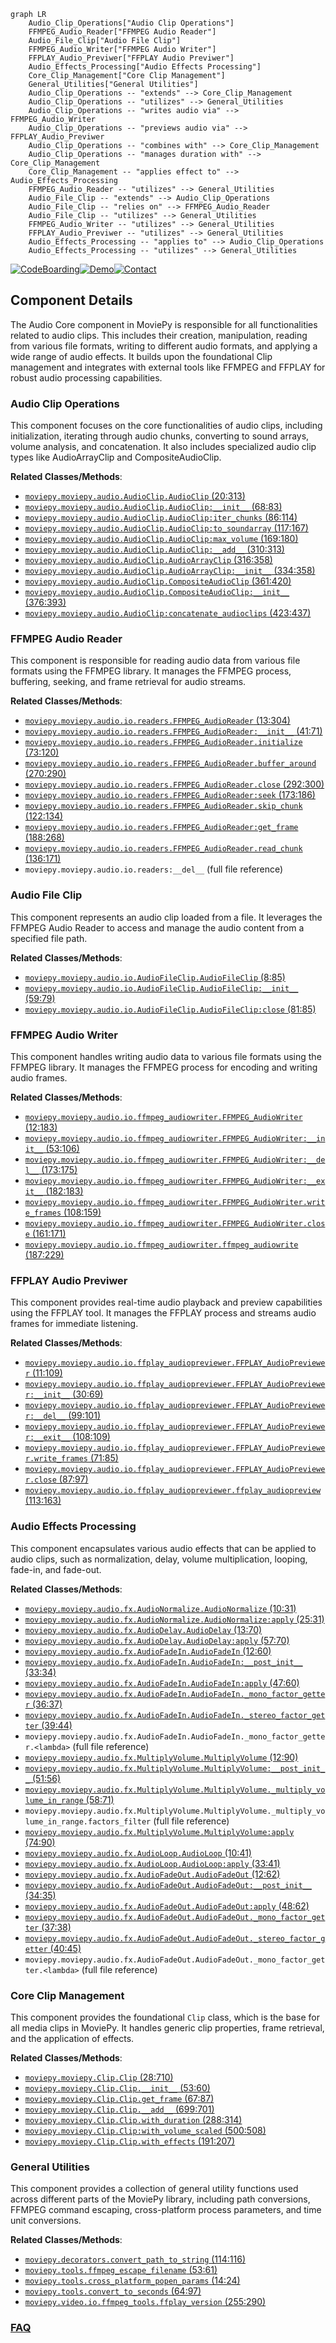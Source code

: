 ```mermaid
graph LR
    Audio_Clip_Operations["Audio Clip Operations"]
    FFMPEG_Audio_Reader["FFMPEG Audio Reader"]
    Audio_File_Clip["Audio File Clip"]
    FFMPEG_Audio_Writer["FFMPEG Audio Writer"]
    FFPLAY_Audio_Previwer["FFPLAY Audio Previwer"]
    Audio_Effects_Processing["Audio Effects Processing"]
    Core_Clip_Management["Core Clip Management"]
    General_Utilities["General Utilities"]
    Audio_Clip_Operations -- "extends" --> Core_Clip_Management
    Audio_Clip_Operations -- "utilizes" --> General_Utilities
    Audio_Clip_Operations -- "writes audio via" --> FFMPEG_Audio_Writer
    Audio_Clip_Operations -- "previews audio via" --> FFPLAY_Audio_Previwer
    Audio_Clip_Operations -- "combines with" --> Core_Clip_Management
    Audio_Clip_Operations -- "manages duration with" --> Core_Clip_Management
    Core_Clip_Management -- "applies effect to" --> Audio_Effects_Processing
    FFMPEG_Audio_Reader -- "utilizes" --> General_Utilities
    Audio_File_Clip -- "extends" --> Audio_Clip_Operations
    Audio_File_Clip -- "relies on" --> FFMPEG_Audio_Reader
    Audio_File_Clip -- "utilizes" --> General_Utilities
    FFMPEG_Audio_Writer -- "utilizes" --> General_Utilities
    FFPLAY_Audio_Previwer -- "utilizes" --> General_Utilities
    Audio_Effects_Processing -- "applies to" --> Audio_Clip_Operations
    Audio_Effects_Processing -- "utilizes" --> General_Utilities
```
[![CodeBoarding](https://img.shields.io/badge/Generated%20by-CodeBoarding-9cf?style=flat-square)](https://github.com/CodeBoarding/CodeBoarding)[![Demo](https://img.shields.io/badge/Try%20our-Demo-blue?style=flat-square)](https://www.codeboarding.org/demo)[![Contact](https://img.shields.io/badge/Contact%20us%20-%20contact@codeboarding.org-lightgrey?style=flat-square)](mailto:contact@codeboarding.org)

## Component Details

The Audio Core component in MoviePy is responsible for all functionalities related to audio clips. This includes their creation, manipulation, reading from various file formats, writing to different audio formats, and applying a wide range of audio effects. It builds upon the foundational Clip management and integrates with external tools like FFMPEG and FFPLAY for robust audio processing capabilities.

### Audio Clip Operations
This component focuses on the core functionalities of audio clips, including initialization, iterating through audio chunks, converting to sound arrays, volume analysis, and concatenation. It also includes specialized audio clip types like AudioArrayClip and CompositeAudioClip.


**Related Classes/Methods**:

- <a href="https://github.com/Zulko/moviepy/blob/master/moviepy/audio/AudioClip.py#L20-L313" target="_blank" rel="noopener noreferrer">`moviepy.moviepy.audio.AudioClip.AudioClip` (20:313)</a>
- <a href="https://github.com/Zulko/moviepy/blob/master/moviepy/audio/AudioClip.py#L68-L83" target="_blank" rel="noopener noreferrer">`moviepy.moviepy.audio.AudioClip.AudioClip:__init__` (68:83)</a>
- <a href="https://github.com/Zulko/moviepy/blob/master/moviepy/audio/AudioClip.py#L86-L114" target="_blank" rel="noopener noreferrer">`moviepy.moviepy.audio.AudioClip.AudioClip:iter_chunks` (86:114)</a>
- <a href="https://github.com/Zulko/moviepy/blob/master/moviepy/audio/AudioClip.py#L117-L167" target="_blank" rel="noopener noreferrer">`moviepy.moviepy.audio.AudioClip.AudioClip:to_soundarray` (117:167)</a>
- <a href="https://github.com/Zulko/moviepy/blob/master/moviepy/audio/AudioClip.py#L169-L180" target="_blank" rel="noopener noreferrer">`moviepy.moviepy.audio.AudioClip.AudioClip:max_volume` (169:180)</a>
- <a href="https://github.com/Zulko/moviepy/blob/master/moviepy/audio/AudioClip.py#L310-L313" target="_blank" rel="noopener noreferrer">`moviepy.moviepy.audio.AudioClip.AudioClip:__add__` (310:313)</a>
- <a href="https://github.com/Zulko/moviepy/blob/master/moviepy/audio/AudioClip.py#L316-L358" target="_blank" rel="noopener noreferrer">`moviepy.moviepy.audio.AudioClip.AudioArrayClip` (316:358)</a>
- <a href="https://github.com/Zulko/moviepy/blob/master/moviepy/audio/AudioClip.py#L334-L358" target="_blank" rel="noopener noreferrer">`moviepy.moviepy.audio.AudioClip.AudioArrayClip:__init__` (334:358)</a>
- <a href="https://github.com/Zulko/moviepy/blob/master/moviepy/audio/AudioClip.py#L361-L420" target="_blank" rel="noopener noreferrer">`moviepy.moviepy.audio.AudioClip.CompositeAudioClip` (361:420)</a>
- <a href="https://github.com/Zulko/moviepy/blob/master/moviepy/audio/AudioClip.py#L376-L393" target="_blank" rel="noopener noreferrer">`moviepy.moviepy.audio.AudioClip.CompositeAudioClip:__init__` (376:393)</a>
- <a href="https://github.com/Zulko/moviepy/blob/master/moviepy/audio/AudioClip.py#L423-L437" target="_blank" rel="noopener noreferrer">`moviepy.moviepy.audio.AudioClip:concatenate_audioclips` (423:437)</a>


### FFMPEG Audio Reader
This component is responsible for reading audio data from various file formats using the FFMPEG library. It manages the FFMPEG process, buffering, seeking, and frame retrieval for audio streams.


**Related Classes/Methods**:

- <a href="https://github.com/Zulko/moviepy/blob/master/moviepy/audio/io/readers.py#L13-L304" target="_blank" rel="noopener noreferrer">`moviepy.moviepy.audio.io.readers.FFMPEG_AudioReader` (13:304)</a>
- <a href="https://github.com/Zulko/moviepy/blob/master/moviepy/audio/io/readers.py#L41-L71" target="_blank" rel="noopener noreferrer">`moviepy.moviepy.audio.io.readers.FFMPEG_AudioReader:__init__` (41:71)</a>
- <a href="https://github.com/Zulko/moviepy/blob/master/moviepy/audio/io/readers.py#L73-L120" target="_blank" rel="noopener noreferrer">`moviepy.moviepy.audio.io.readers.FFMPEG_AudioReader.initialize` (73:120)</a>
- <a href="https://github.com/Zulko/moviepy/blob/master/moviepy/audio/io/readers.py#L270-L290" target="_blank" rel="noopener noreferrer">`moviepy.moviepy.audio.io.readers.FFMPEG_AudioReader.buffer_around` (270:290)</a>
- <a href="https://github.com/Zulko/moviepy/blob/master/moviepy/audio/io/readers.py#L292-L300" target="_blank" rel="noopener noreferrer">`moviepy.moviepy.audio.io.readers.FFMPEG_AudioReader.close` (292:300)</a>
- <a href="https://github.com/Zulko/moviepy/blob/master/moviepy/audio/io/readers.py#L173-L186" target="_blank" rel="noopener noreferrer">`moviepy.moviepy.audio.io.readers.FFMPEG_AudioReader:seek` (173:186)</a>
- <a href="https://github.com/Zulko/moviepy/blob/master/moviepy/audio/io/readers.py#L122-L134" target="_blank" rel="noopener noreferrer">`moviepy.moviepy.audio.io.readers.FFMPEG_AudioReader.skip_chunk` (122:134)</a>
- <a href="https://github.com/Zulko/moviepy/blob/master/moviepy/audio/io/readers.py#L188-L268" target="_blank" rel="noopener noreferrer">`moviepy.moviepy.audio.io.readers.FFMPEG_AudioReader:get_frame` (188:268)</a>
- <a href="https://github.com/Zulko/moviepy/blob/master/moviepy/audio/io/readers.py#L136-L171" target="_blank" rel="noopener noreferrer">`moviepy.moviepy.audio.io.readers.FFMPEG_AudioReader.read_chunk` (136:171)</a>
- `moviepy.moviepy.audio.io.readers:__del__` (full file reference)


### Audio File Clip
This component represents an audio clip loaded from a file. It leverages the FFMPEG Audio Reader to access and manage the audio content from a specified file path.


**Related Classes/Methods**:

- <a href="https://github.com/Zulko/moviepy/blob/master/moviepy/audio/io/AudioFileClip.py#L8-L85" target="_blank" rel="noopener noreferrer">`moviepy.moviepy.audio.io.AudioFileClip.AudioFileClip` (8:85)</a>
- <a href="https://github.com/Zulko/moviepy/blob/master/moviepy/audio/io/AudioFileClip.py#L59-L79" target="_blank" rel="noopener noreferrer">`moviepy.moviepy.audio.io.AudioFileClip.AudioFileClip:__init__` (59:79)</a>
- <a href="https://github.com/Zulko/moviepy/blob/master/moviepy/audio/io/AudioFileClip.py#L81-L85" target="_blank" rel="noopener noreferrer">`moviepy.moviepy.audio.io.AudioFileClip.AudioFileClip:close` (81:85)</a>


### FFMPEG Audio Writer
This component handles writing audio data to various file formats using the FFMPEG library. It manages the FFMPEG process for encoding and writing audio frames.


**Related Classes/Methods**:

- <a href="https://github.com/Zulko/moviepy/blob/master/moviepy/audio/io/ffmpeg_audiowriter.py#L12-L183" target="_blank" rel="noopener noreferrer">`moviepy.moviepy.audio.io.ffmpeg_audiowriter.FFMPEG_AudioWriter` (12:183)</a>
- <a href="https://github.com/Zulko/moviepy/blob/master/moviepy/audio/io/ffmpeg_audiowriter.py#L53-L106" target="_blank" rel="noopener noreferrer">`moviepy.moviepy.audio.io.ffmpeg_audiowriter.FFMPEG_AudioWriter:__init__` (53:106)</a>
- <a href="https://github.com/Zulko/moviepy/blob/master/moviepy/audio/io/ffmpeg_audiowriter.py#L173-L175" target="_blank" rel="noopener noreferrer">`moviepy.moviepy.audio.io.ffmpeg_audiowriter.FFMPEG_AudioWriter:__del__` (173:175)</a>
- <a href="https://github.com/Zulko/moviepy/blob/master/moviepy/audio/io/ffmpeg_audiowriter.py#L182-L183" target="_blank" rel="noopener noreferrer">`moviepy.moviepy.audio.io.ffmpeg_audiowriter.FFMPEG_AudioWriter:__exit__` (182:183)</a>
- <a href="https://github.com/Zulko/moviepy/blob/master/moviepy/audio/io/ffmpeg_audiowriter.py#L108-L159" target="_blank" rel="noopener noreferrer">`moviepy.moviepy.audio.io.ffmpeg_audiowriter.FFMPEG_AudioWriter.write_frames` (108:159)</a>
- <a href="https://github.com/Zulko/moviepy/blob/master/moviepy/audio/io/ffmpeg_audiowriter.py#L161-L171" target="_blank" rel="noopener noreferrer">`moviepy.moviepy.audio.io.ffmpeg_audiowriter.FFMPEG_AudioWriter.close` (161:171)</a>
- <a href="https://github.com/Zulko/moviepy/blob/master/moviepy/audio/io/ffmpeg_audiowriter.py#L187-L229" target="_blank" rel="noopener noreferrer">`moviepy.moviepy.audio.io.ffmpeg_audiowriter.ffmpeg_audiowrite` (187:229)</a>


### FFPLAY Audio Previwer
This component provides real-time audio playback and preview capabilities using the FFPLAY tool. It manages the FFPLAY process and streams audio frames for immediate listening.


**Related Classes/Methods**:

- <a href="https://github.com/Zulko/moviepy/blob/master/moviepy/audio/io/ffplay_audiopreviewer.py#L11-L109" target="_blank" rel="noopener noreferrer">`moviepy.moviepy.audio.io.ffplay_audiopreviewer.FFPLAY_AudioPreviewer` (11:109)</a>
- <a href="https://github.com/Zulko/moviepy/blob/master/moviepy/audio/io/ffplay_audiopreviewer.py#L30-L69" target="_blank" rel="noopener noreferrer">`moviepy.moviepy.audio.io.ffplay_audiopreviewer.FFPLAY_AudioPreviewer:__init__` (30:69)</a>
- <a href="https://github.com/Zulko/moviepy/blob/master/moviepy/audio/io/ffplay_audiopreviewer.py#L99-L101" target="_blank" rel="noopener noreferrer">`moviepy.moviepy.audio.io.ffplay_audiopreviewer.FFPLAY_AudioPreviewer:__del__` (99:101)</a>
- <a href="https://github.com/Zulko/moviepy/blob/master/moviepy/audio/io/ffplay_audiopreviewer.py#L108-L109" target="_blank" rel="noopener noreferrer">`moviepy.moviepy.audio.io.ffplay_audiopreviewer.FFPLAY_AudioPreviewer:__exit__` (108:109)</a>
- <a href="https://github.com/Zulko/moviepy/blob/master/moviepy/audio/io/ffplay_audiopreviewer.py#L71-L85" target="_blank" rel="noopener noreferrer">`moviepy.moviepy.audio.io.ffplay_audiopreviewer.FFPLAY_AudioPreviewer.write_frames` (71:85)</a>
- <a href="https://github.com/Zulko/moviepy/blob/master/moviepy/audio/io/ffplay_audiopreviewer.py#L87-L97" target="_blank" rel="noopener noreferrer">`moviepy.moviepy.audio.io.ffplay_audiopreviewer.FFPLAY_AudioPreviewer.close` (87:97)</a>
- <a href="https://github.com/Zulko/moviepy/blob/master/moviepy/audio/io/ffplay_audiopreviewer.py#L113-L163" target="_blank" rel="noopener noreferrer">`moviepy.moviepy.audio.io.ffplay_audiopreviewer.ffplay_audiopreview` (113:163)</a>


### Audio Effects Processing
This component encapsulates various audio effects that can be applied to audio clips, such as normalization, delay, volume multiplication, looping, fade-in, and fade-out.


**Related Classes/Methods**:

- <a href="https://github.com/Zulko/moviepy/blob/master/moviepy/audio/fx/AudioNormalize.py#L10-L31" target="_blank" rel="noopener noreferrer">`moviepy.moviepy.audio.fx.AudioNormalize.AudioNormalize` (10:31)</a>
- <a href="https://github.com/Zulko/moviepy/blob/master/moviepy/audio/fx/AudioNormalize.py#L25-L31" target="_blank" rel="noopener noreferrer">`moviepy.moviepy.audio.fx.AudioNormalize.AudioNormalize:apply` (25:31)</a>
- <a href="https://github.com/Zulko/moviepy/blob/master/moviepy/audio/fx/AudioDelay.py#L13-L70" target="_blank" rel="noopener noreferrer">`moviepy.moviepy.audio.fx.AudioDelay.AudioDelay` (13:70)</a>
- <a href="https://github.com/Zulko/moviepy/blob/master/moviepy/audio/fx/AudioDelay.py#L57-L70" target="_blank" rel="noopener noreferrer">`moviepy.moviepy.audio.fx.AudioDelay.AudioDelay:apply` (57:70)</a>
- <a href="https://github.com/Zulko/moviepy/blob/master/moviepy/audio/fx/AudioFadeIn.py#L12-L60" target="_blank" rel="noopener noreferrer">`moviepy.moviepy.audio.fx.AudioFadeIn.AudioFadeIn` (12:60)</a>
- <a href="https://github.com/Zulko/moviepy/blob/master/moviepy/audio/fx/AudioFadeIn.py#L33-L34" target="_blank" rel="noopener noreferrer">`moviepy.moviepy.audio.fx.AudioFadeIn.AudioFadeIn:__post_init__` (33:34)</a>
- <a href="https://github.com/Zulko/moviepy/blob/master/moviepy/audio/fx/AudioFadeIn.py#L47-L60" target="_blank" rel="noopener noreferrer">`moviepy.moviepy.audio.fx.AudioFadeIn.AudioFadeIn:apply` (47:60)</a>
- <a href="https://github.com/Zulko/moviepy/blob/master/moviepy/audio/fx/AudioFadeIn.py#L36-L37" target="_blank" rel="noopener noreferrer">`moviepy.moviepy.audio.fx.AudioFadeIn.AudioFadeIn._mono_factor_getter` (36:37)</a>
- <a href="https://github.com/Zulko/moviepy/blob/master/moviepy/audio/fx/AudioFadeIn.py#L39-L44" target="_blank" rel="noopener noreferrer">`moviepy.moviepy.audio.fx.AudioFadeIn.AudioFadeIn._stereo_factor_getter` (39:44)</a>
- `moviepy.moviepy.audio.fx.AudioFadeIn.AudioFadeIn._mono_factor_getter.<lambda>` (full file reference)
- <a href="https://github.com/Zulko/moviepy/blob/master/moviepy/audio/fx/MultiplyVolume.py#L12-L90" target="_blank" rel="noopener noreferrer">`moviepy.moviepy.audio.fx.MultiplyVolume.MultiplyVolume` (12:90)</a>
- <a href="https://github.com/Zulko/moviepy/blob/master/moviepy/audio/fx/MultiplyVolume.py#L51-L56" target="_blank" rel="noopener noreferrer">`moviepy.moviepy.audio.fx.MultiplyVolume.MultiplyVolume:__post_init__` (51:56)</a>
- <a href="https://github.com/Zulko/moviepy/blob/master/moviepy/audio/fx/MultiplyVolume.py#L58-L71" target="_blank" rel="noopener noreferrer">`moviepy.moviepy.audio.fx.MultiplyVolume.MultiplyVolume._multiply_volume_in_range` (58:71)</a>
- `moviepy.moviepy.audio.fx.MultiplyVolume.MultiplyVolume._multiply_volume_in_range.factors_filter` (full file reference)
- <a href="https://github.com/Zulko/moviepy/blob/master/moviepy/audio/fx/MultiplyVolume.py#L74-L90" target="_blank" rel="noopener noreferrer">`moviepy.moviepy.audio.fx.MultiplyVolume.MultiplyVolume:apply` (74:90)</a>
- <a href="https://github.com/Zulko/moviepy/blob/master/moviepy/audio/fx/AudioLoop.py#L10-L41" target="_blank" rel="noopener noreferrer">`moviepy.moviepy.audio.fx.AudioLoop.AudioLoop` (10:41)</a>
- <a href="https://github.com/Zulko/moviepy/blob/master/moviepy/audio/fx/AudioLoop.py#L33-L41" target="_blank" rel="noopener noreferrer">`moviepy.moviepy.audio.fx.AudioLoop.AudioLoop:apply` (33:41)</a>
- <a href="https://github.com/Zulko/moviepy/blob/master/moviepy/audio/fx/AudioFadeOut.py#L12-L62" target="_blank" rel="noopener noreferrer">`moviepy.moviepy.audio.fx.AudioFadeOut.AudioFadeOut` (12:62)</a>
- <a href="https://github.com/Zulko/moviepy/blob/master/moviepy/audio/fx/AudioFadeOut.py#L34-L35" target="_blank" rel="noopener noreferrer">`moviepy.moviepy.audio.fx.AudioFadeOut.AudioFadeOut:__post_init__` (34:35)</a>
- <a href="https://github.com/Zulko/moviepy/blob/master/moviepy/audio/fx/AudioFadeOut.py#L48-L62" target="_blank" rel="noopener noreferrer">`moviepy.moviepy.audio.fx.AudioFadeOut.AudioFadeOut:apply` (48:62)</a>
- <a href="https://github.com/Zulko/moviepy/blob/master/moviepy/audio/fx/AudioFadeOut.py#L37-L38" target="_blank" rel="noopener noreferrer">`moviepy.moviepy.audio.fx.AudioFadeOut.AudioFadeOut._mono_factor_getter` (37:38)</a>
- <a href="https://github.com/Zulko/moviepy/blob/master/moviepy/audio/fx/AudioFadeOut.py#L40-L45" target="_blank" rel="noopener noreferrer">`moviepy.moviepy.audio.fx.AudioFadeOut.AudioFadeOut._stereo_factor_getter` (40:45)</a>
- `moviepy.moviepy.audio.fx.AudioFadeOut.AudioFadeOut._mono_factor_getter.<lambda>` (full file reference)


### Core Clip Management
This component provides the foundational `Clip` class, which is the base for all media clips in MoviePy. It handles generic clip properties, frame retrieval, and the application of effects.


**Related Classes/Methods**:

- <a href="https://github.com/Zulko/moviepy/blob/master/moviepy/Clip.py#L28-L710" target="_blank" rel="noopener noreferrer">`moviepy.moviepy.Clip.Clip` (28:710)</a>
- <a href="https://github.com/Zulko/moviepy/blob/master/moviepy/Clip.py#L53-L60" target="_blank" rel="noopener noreferrer">`moviepy.moviepy.Clip.Clip.__init__` (53:60)</a>
- <a href="https://github.com/Zulko/moviepy/blob/master/moviepy/Clip.py#L67-L87" target="_blank" rel="noopener noreferrer">`moviepy.moviepy.Clip.Clip.get_frame` (67:87)</a>
- <a href="https://github.com/Zulko/moviepy/blob/master/moviepy/Clip.py#L699-L701" target="_blank" rel="noopener noreferrer">`moviepy.moviepy.Clip.Clip.__add__` (699:701)</a>
- <a href="https://github.com/Zulko/moviepy/blob/master/moviepy/Clip.py#L288-L314" target="_blank" rel="noopener noreferrer">`moviepy.moviepy.Clip.Clip.with_duration` (288:314)</a>
- <a href="https://github.com/Zulko/moviepy/blob/master/moviepy/Clip.py#L500-L508" target="_blank" rel="noopener noreferrer">`moviepy.moviepy.Clip.Clip:with_volume_scaled` (500:508)</a>
- <a href="https://github.com/Zulko/moviepy/blob/master/moviepy/Clip.py#L191-L207" target="_blank" rel="noopener noreferrer">`moviepy.moviepy.Clip.Clip.with_effects` (191:207)</a>


### General Utilities
This component provides a collection of general utility functions used across different parts of the MoviePy library, including path conversions, FFMPEG command escaping, cross-platform process parameters, and time unit conversions.


**Related Classes/Methods**:

- <a href="https://github.com/Zulko/moviepy/blob/master/moviepy/decorators.py#L114-L116" target="_blank" rel="noopener noreferrer">`moviepy.decorators.convert_path_to_string` (114:116)</a>
- <a href="https://github.com/Zulko/moviepy/blob/master/moviepy/tools.py#L53-L61" target="_blank" rel="noopener noreferrer">`moviepy.tools.ffmpeg_escape_filename` (53:61)</a>
- <a href="https://github.com/Zulko/moviepy/blob/master/moviepy/tools.py#L14-L24" target="_blank" rel="noopener noreferrer">`moviepy.tools.cross_platform_popen_params` (14:24)</a>
- <a href="https://github.com/Zulko/moviepy/blob/master/moviepy/tools.py#L64-L97" target="_blank" rel="noopener noreferrer">`moviepy.tools.convert_to_seconds` (64:97)</a>
- <a href="https://github.com/Zulko/moviepy/blob/master/moviepy/video/io/ffmpeg_tools.py#L255-L290" target="_blank" rel="noopener noreferrer">`moviepy.video.io.ffmpeg_tools.ffplay_version` (255:290)</a>




### [FAQ](https://github.com/CodeBoarding/GeneratedOnBoardings/tree/main?tab=readme-ov-file#faq)